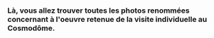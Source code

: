 ### Là, vous allez trouver toutes les photos renommées concernant à l'oeuvre retenue de la visite individuelle au Cosmodôme.
